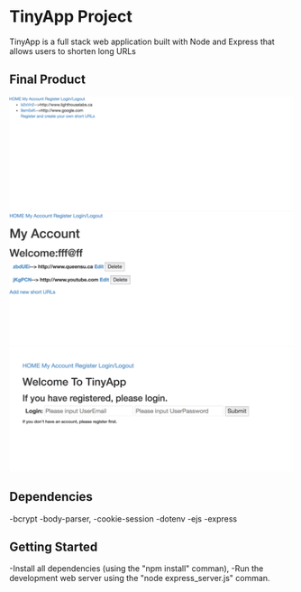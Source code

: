 # TinyApp Project

TinyApp is a full stack web application built with Node and Express that allows users to shorten long URLs

## Final Product

!["Screenshot of Home page"](https://github.com/KaiTang26/TinyApp/blob/master/docs/home_page.png)
!["Screenshot of URL page"](https://github.com/KaiTang26/TinyApp/blob/master/docs/url_page.png)
!["Screenshot of Login page"](https://github.com/KaiTang26/TinyApp/blob/master/docs/login_page.png)



## Dependencies

-bcrypt
-body-parser,
-cookie-session
-dotenv
-ejs
-express

## Getting Started

-Install all dependencies (using the "npm install" comman),
-Run the development web server using the "node express_server.js" comman.

